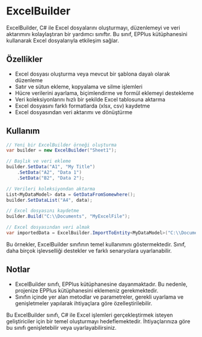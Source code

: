 # ExcelBuilder
ExcelBuilder, C# ile Excel dosyalarını oluşturmayı, düzenlemeyi ve veri aktarımını kolaylaştıran bir yardımcı sınıftır. Bu sınıf, EPPlus kütüphanesini kullanarak Excel dosyalarıyla etkileşim sağlar.

## Özellikler
* Excel dosyası oluşturma veya mevcut bir şablona dayalı olarak düzenleme
* Satır ve sütun ekleme, kopyalama ve silme işlemleri
* Hücre verilerini ayarlama, biçimlendirme ve formül eklemeyi destekleme
* Veri koleksiyonlarını hızlı bir şekilde Excel tablosuna aktarma
* Excel dosyasını farklı formatlarda (xlsx, csv) kaydetme
* Excel dosyasından veri aktarımı ve dönüştürme

## Kullanım
```cs
// Yeni bir ExcelBuilder örneği oluşturma
var builder = new ExcelBuilder("Sheet1");

// Başlık ve veri ekleme
builder.SetData("A1", "My Title")
    .SetData("A2", "Data 1")
    .SetData("B2", "Data 2");

// Verileri koleksiyondan aktarma
List<MyDataModel> data = GetDataFromSomewhere();
builder.SetDataList("A4", data);

// Excel dosyasını kaydetme
builder.Build("C:\\Documents", "MyExcelFile");

// Excel dosyasından veri almak
var importedData = ExcelBuilder.ImportToEntity<MyDataModel>("C:\\Documents\\MyExcelFile.xlsx");
```

Bu örnekler, ExcelBuilder sınıfının temel kullanımını göstermektedir. Sınıf, daha birçok işlevselliği destekler ve farklı senaryolara uyarlanabilir.

## Notlar
* ExcelBuilder sınıfı, EPPlus kütüphanesine dayanmaktadır. Bu nedenle, projenize EPPlus kütüphanesini eklemeniz gerekmektedir.
* Sınıfın içinde yer alan metodlar ve parametreler, gerekli uyarlama ve genişletmeler yapılarak ihtiyaçlara göre özelleştirilebilir.


Bu ExcelBuilder sınıfı, C# ile Excel işlemleri gerçekleştirmek isteyen geliştiriciler için bir temel oluşturmayı hedeflemektedir. İhtiyaçlarınıza göre bu sınıfı genişletebilir veya uyarlayabilirsiniz.
